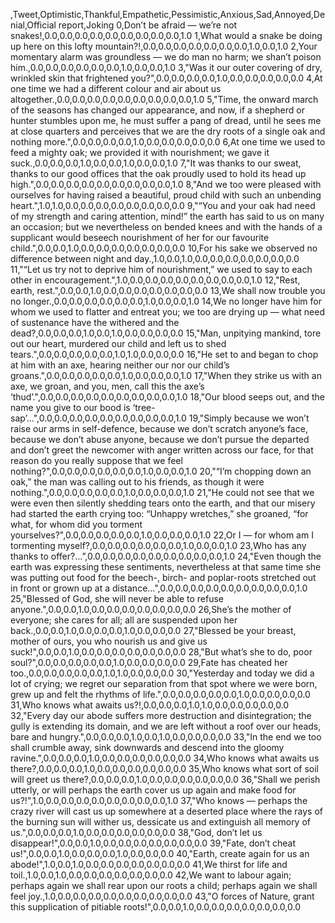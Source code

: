 ,Tweet,Optimistic,Thankful,Empathetic,Pessimistic,Anxious,Sad,Annoyed,Denial,Official report,Joking
0,Don’t be afraid — we’re not snakes!,0.0,0.0,0.0,0.0,0.0,0.0,0.0,0.0,0.0,1.0
1,What would a snake be doing up here on this lofty mountain?!,0.0,0.0,0.0,0.0,0.0,0.0,0.0,1.0,0.0,1.0
2,Your momentary alarm was groundless — we do man no harm; we shan’t poison him.,0.0,0.0,0.0,0.0,0.0,0.0,1.0,0.0,0.0,1.0
3,"Was it our outer covering of dry, wrinkled skin that frightened you?",0.0,0.0,0.0,0.0,1.0,0.0,0.0,0.0,0.0,0.0
4,At one time we had a different colour and air about us altogether.,0.0,0.0,0.0,0.0,0.0,0.0,0.0,0.0,0.0,1.0
5,"Time, the onward march of the seasons has changed our appearance, and now, if a shepherd or hunter stumbles upon me, he must suffer a pang of dread, until he sees me at close quarters and perceives that we are the dry roots of a single oak and nothing more.",0.0,0.0,0.0,0.0,1.0,0.0,0.0,0.0,0.0,0.0
6,At one time we used to feed a mighty oak; we provided it with nourishment; we gave it suck.,0.0,0.0,0.0,1.0,0.0,0.0,1.0,0.0,0.0,1.0
7,"It was thanks to our sweat, thanks to our good offices that the oak proudly used to hold its head up high.",0.0,0.0,0.0,0.0,0.0,0.0,0.0,0.0,0.0,1.0
8,"And we too were pleased with ourselves for having raised a beautiful, proud child with such an unbending heart.",1.0,1.0,0.0,0.0,0.0,0.0,0.0,0.0,0.0,0.0
9,"“You and your oak had need of my strength and caring attention, mind!” the earth has said to us on many an occasion; but we nevertheless on bended knees and with the hands of a supplicant would beseech nourishment of her for our favourite child.",0.0,0.0,1.0,0.0,0.0,0.0,0.0,0.0,0.0,0.0
10,For his sake we observed no difference between night and day.,1.0,0.0,1.0,0.0,0.0,0.0,0.0,0.0,0.0,0.0
11,"“Let us try not to deprive him of nourishment,” we used to say to each other in encouragement.",1.0,0.0,0.0,0.0,0.0,0.0,0.0,0.0,0.0,1.0
12,"Rest, earth, rest.",0.0,0.0,1.0,0.0,0.0,0.0,0.0,0.0,0.0,0.0
13,We shall now trouble you no longer.,0.0,0.0,0.0,0.0,0.0,0.0,1.0,0.0,0.0,1.0
14,We no longer have him for whom we used to flatter and entreat you; we too are drying up — what need of sustenance have the withered and the dead?,0.0,0.0,0.0,1.0,0.0,1.0,0.0,0.0,0.0,0.0
15,"Man, unpitying mankind, tore out our heart, murdered our child and left us to shed tears.",0.0,0.0,0.0,0.0,0.0,1.0,1.0,0.0,0.0,0.0
16,"He set to and began to chop at him with an axe, hearing neither our nor our child’s groans.",0.0,0.0,0.0,0.0,0.0,1.0,0.0,0.0,0.0,1.0
17,"When they strike us with an axe, we groan, and you, men, call this the axe’s ‘thud’.",0.0,0.0,0.0,0.0,0.0,0.0,0.0,0.0,0.0,1.0
18,"Our blood seeps out, and the name you give to our bood is ‘tree-sap’…",0.0,0.0,0.0,0.0,0.0,0.0,0.0,0.0,0.0,1.0
19,"Simply because we won’t raise our arms in self-defence, because we don’t scratch anyone’s face, because we don’t abuse anyone, because we don’t pursue the departed and don’t greet the newcomer with anger written across our face, for that reason do you really suppose that we feel nothing?",0.0,0.0,0.0,0.0,0.0,0.0,1.0,0.0,0.0,1.0
20,"“I’m chopping down an oak,” the man was calling out to his friends, as though it were nothing.",0.0,0.0,0.0,0.0,0.0,1.0,0.0,0.0,0.0,1.0
21,"He could not see that we were even then silently shedding tears onto the earth, and that our misery had started the earth crying too: “Unhappy wretches,” she groaned, “for what, for whom did you torment yourselves?",0.0,0.0,0.0,0.0,0.0,1.0,0.0,0.0,0.0,1.0
22,Or I — for whom am I tormenting myself?,0.0,0.0,0.0,0.0,0.0,0.0,1.0,0.0,0.0,1.0
23,Who has any thanks to offer?...”,0.0,0.0,0.0,0.0,0.0,0.0,0.0,0.0,0.0,1.0
24,"Even though the earth was expressing these sentiments, nevertheless at that same time she was putting out food for the beech-, birch- and poplar-roots stretched out in front or grown up at a distance…",0.0,0.0,0.0,0.0,0.0,0.0,0.0,0.0,0.0,1.0
25,"Blessed of God, she will never be able to refuse anyone.",0.0,0.0,1.0,0.0,0.0,0.0,0.0,0.0,0.0,0.0
26,She’s  the mother of everyone; she cares for all; all are suspended upon her back.,0.0,0.0,1.0,0.0,0.0,0.0,1.0,0.0,0.0,0.0
27,"Blessed be your breast, mother of ours, you who nourish us and give us suck!",0.0,0.0,1.0,0.0,0.0,0.0,0.0,0.0,0.0,0.0
28,"But what’s she to do, poor soul?",0.0,0.0,0.0,0.0,0.0,1.0,0.0,0.0,0.0,0.0
29,Fate has cheated her too.,0.0,0.0,0.0,0.0,0.0,1.0,1.0,0.0,0.0,0.0
30,"Yesterday and today we did a lot of crying; we regret our separation from that spot where we were born, grew up and felt the rhythms of life.",0.0,0.0,0.0,0.0,0.0,1.0,0.0,0.0,0.0,0.0
31,Who knows what awaits us?!,0.0,0.0,0.0,1.0,1.0,0.0,0.0,0.0,0.0,0.0
32,"Every day our abode suffers more destruction and disintegration; the gully is extending its domain, and we are left without a roof over our heads, bare and hungry.",0.0,0.0,0.0,1.0,0.0,1.0,0.0,0.0,0.0,0.0
33,"In the end we too shall crumble away, sink downwards and descend into the gloomy ravine.",0.0,0.0,0.0,1.0,0.0,0.0,0.0,0.0,0.0,0.0
34,Who knows what awaits us there?,0.0,0.0,0.0,1.0,0.0,0.0,0.0,0.0,0.0,0.0
35,Who knows what sort of soil will greet us there?,0.0,0.0,0.0,1.0,0.0,0.0,0.0,0.0,0.0,0.0
36,"Shall we perish utterly, or will perhaps the earth cover us up again and make food for us?!",1.0,0.0,0.0,0.0,0.0,0.0,0.0,0.0,0.0,1.0
37,"Who knows — perhaps the crazy river will cast us up somewhere at a deserted place where the rays of the burning sun will wither us, dessicate us and extinguish all memory of us.",0.0,0.0,0.0,1.0,0.0,0.0,0.0,0.0,0.0,0.0
38,"God, don’t let us disappear!",0.0,0.0,1.0,0.0,0.0,0.0,0.0,0.0,0.0,0.0
39,"Fate, don’t cheat us!",0.0,0.0,1.0,0.0,0.0,0.0,1.0,0.0,0.0,0.0
40,"Earth, create again for us an abode!",1.0,0.0,1.0,0.0,0.0,0.0,0.0,0.0,0.0,0.0
41,We thirst for life and toil.,1.0,0.0,1.0,0.0,0.0,0.0,0.0,0.0,0.0,0.0
42,We want to labour again; perhaps again we shall rear upon our roots a child; perhaps again we shall feel joy.,1.0,0.0,0.0,0.0,0.0,0.0,0.0,0.0,0.0,0.0
43,"O forces of Nature, grant this supplication of pitiable roots!",0.0,0.0,1.0,0.0,0.0,0.0,0.0,0.0,0.0,0.0
